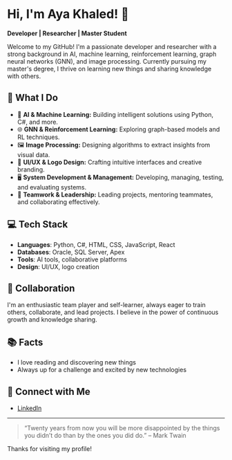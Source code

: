 # Hi, I'm Aya Khaled! 👋

**Developer | Researcher | Master Student**

Welcome to my GitHub! I'm a passionate developer and researcher with a strong background in AI, machine learning, reinforcement learning, graph neural networks (GNN), and image processing. Currently pursuing my master's degree, I thrive on learning new things and sharing knowledge with others.

## 🧠 What I Do

- 🚀 **AI & Machine Learning:** Building intelligent solutions using Python, C#, and more.  
- 🌐 **GNN & Reinforcement Learning:** Exploring graph-based models and RL techniques.  
- 🖼️ **Image Processing:** Designing algorithms to extract insights from visual data.  
- 🎨 **UI/UX & Logo Design:** Crafting intuitive interfaces and creative branding.
- 🖥️ **System Development & Management:** Developing, managing, testing, and evaluating systems.  
- 🤝 **Teamwork & Leadership:** Leading projects, mentoring teammates, and collaborating effectively.

## 💻 Tech Stack

- **Languages**: Python, C#, HTML, CSS, JavaScript, React
- **Databases**: Oracle, SQL Server, Apex
- **Tools**: AI tools, collaborative platforms
- **Design**: UI/UX, logo creation

## 🤝 Collaboration

I'm an enthusiastic team player and self-learner, always eager to train others, collaborate, and lead projects. I believe in the power of continuous growth and knowledge sharing.

## 📚 Facts

- I love reading and discovering new things
- Always up for a challenge and excited by new technologies

## 📇 Connect with Me

- [LinkedIn](https://www.linkedin.com/in/aya-khaled-5a1795205)

---

> “Twenty years from now you will be more disappointed by the things you didn’t do than by the ones you did do.” – Mark Twain

Thanks for visiting my profile!
